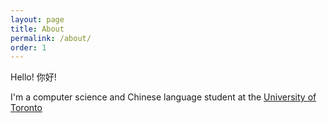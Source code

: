 ```yaml
---
layout: page
title: About
permalink: /about/
order: 1
---
```

Hello! 你好!

I'm a computer science and Chinese language student at the [University of Toronto](https://www.utoronto.ca/)

